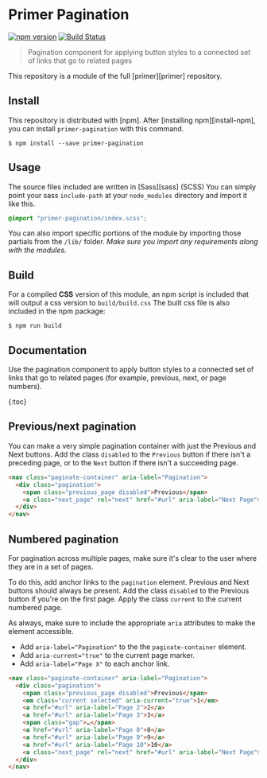 # Primer Pagination

[![npm version](https://img.shields.io/npm/v/primer-pagination.svg)](https://www.npmjs.org/package/primer-pagination)
[![Build Status](https://travis-ci.org/primer/primer.svg?branch=master)](https://travis-ci.org/primer/primer)

> Pagination component for applying button styles to a connected set of links that go to related pages

This repository is a module of the full [primer][primer] repository.

## Install

This repository is distributed with [npm]. After [installing npm][install-npm], you can install `primer-pagination` with this command.

```
$ npm install --save primer-pagination
```

## Usage

The source files included are written in [Sass][sass] (SCSS) You can simply point your sass `include-path` at your `node_modules` directory and import it like this.

```scss
@import "primer-pagination/index.scss";
```

You can also import specific portions of the module by importing those partials from the `/lib/` folder. _Make sure you import any requirements along with the modules._

## Build

For a compiled **CSS** version of this module, an npm script is included that will output a css version to `build/build.css` The built css file is also included in the npm package:

```
$ npm run build
```

## Documentation

<!-- %docs
title: Pagination
status: Experimental
-->

Use the pagination component to apply button styles to a connected set of links that go to related pages (for example, previous, next, or page numbers).

{:toc}

## Previous/next pagination

You can make a very simple pagination container with just the Previous and Next buttons. Add the class `disabled` to the `Previous` button if there isn't a preceding page, or to the `Next` button if there isn't a succeeding page.

```html
<nav class="paginate-container" aria-label="Pagination">
  <div class="pagination">
    <span class="previous_page disabled">Previous</span>
    <a class="next_page" rel="next" href="#url" aria-label="Next Page">Next</a>
  </div>
</nav>
```

## Numbered pagination

For pagination across multiple pages, make sure it's clear to the user where they are in a set of pages.

To do this, add anchor links to the `pagination` element. Previous and Next buttons should always be present. Add the class `disabled` to the Previous button if you're on the first page. Apply the class `current` to the current numbered page.

As always, make sure to include the appropriate `aria` attributes to make the element accessible.

- Add `aria-label="Pagination"` to the the `paginate-container` element.
- Add `aria-current="true"` to the current page marker.
- Add `aria-label="Page X"` to each anchor link.

```html
<nav class="paginate-container" aria-label="Pagination">
  <div class="pagination">
    <span class="previous_page disabled">Previous</span>
    <em class="current selected" aria-current="true">1</em>
    <a href="#url" aria-label="Page 2">2</a>
    <a href="#url" aria-label="Page 3">3</a>
    <span class="gap">…</span>
    <a href="#url" aria-label="Page 8">8</a>
    <a href="#url" aria-label="Page 9">9</a>
    <a href="#url" aria-label="Page 10">10</a>
    <a class="next_page" rel="next" href="#url" aria-label="Next Page">Next</a>
  </div>
</nav>
```
